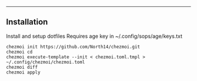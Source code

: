 
---

## Installation

Install and setup dotfiles
Requires age key in ~/.config/sops/age/keys.txt

    chezmoi init https://github.com/North14/chezmoi.git
    chezmoi cd
    chezmoi execute-template --init < chezmoi.toml.tmpl > ~/.config/chezmoi/chezmoi.toml
    chezmoi diff
    chezmoi apply
